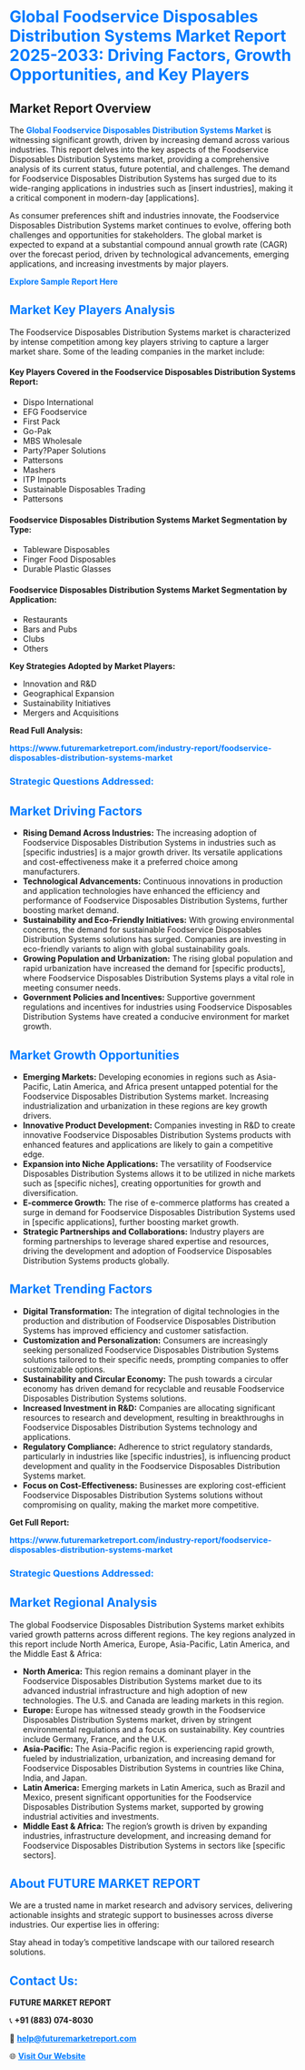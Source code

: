 <h1 style="color: #007BFF;">Global Foodservice Disposables Distribution Systems Market Report 2025-2033: Driving Factors, Growth Opportunities, and Key Players</h1>

<section id="overview">
<h2>Market Report Overview</h2>
<p>The <a href="https://www.futuremarketreport.com/industry-report/foodservice-disposables-distribution-systems-market" style="color: #007BFF; text-decoration: none;"><strong>Global Foodservice Disposables Distribution Systems Market</strong></a> is witnessing significant growth, driven by increasing demand across various industries. This report delves into the key aspects of the Foodservice Disposables Distribution Systems market, providing a comprehensive analysis of its current status, future potential, and challenges. The demand for Foodservice Disposables Distribution Systems has surged due to its wide-ranging applications in industries such as [insert industries], making it a critical component in modern-day [applications].</p>
<p>As consumer preferences shift and industries innovate, the Foodservice Disposables Distribution Systems market continues to evolve, offering both challenges and opportunities for stakeholders. The global market is expected to expand at a substantial compound annual growth rate (CAGR) over the forecast period, driven by technological advancements, emerging applications, and increasing investments by major players.</p>
</section>

<section id="overview">
<p><a href="https://www.futuremarketreport.com/request-sample/reportId=61677" style="color: #007BFF; text-decoration: none;"><strong>Explore Sample Report Here</strong></a></p>
</section>

<section id="key-players">
<h2 style="color: #007BFF;">Market Key Players Analysis</h2>
<p>The Foodservice Disposables Distribution Systems market is characterized by intense competition among key players striving to capture a larger market share. Some of the leading companies in the market include:</p>
<h4>Key Players Covered in the Foodservice Disposables Distribution Systems Report:</h4>
<ul><li>Dispo International</li><li>EFG Foodservice</li><li>First Pack</li><li>Go-Pak</li><li>MBS Wholesale</li><li>Party?Paper Solutions</li><li>Pattersons</li><li>Mashers</li><li>ITP Imports</li><li>Sustainable Disposables Trading</li><li>Pattersons</li></ul>
<h4>Foodservice Disposables Distribution Systems Market Segmentation by Type:</h4>
<ul><li>Tableware Disposables</li><li>Finger Food Disposables</li><li>Durable Plastic Glasses</li></ul>

<h4>Foodservice Disposables Distribution Systems Market Segmentation by Application:</h4>
<ul><li>Restaurants</li><li>Bars and Pubs</li><li>Clubs</li><li>Others</li></ul>
<p><strong>Key Strategies Adopted by Market Players:</strong></p>
<ul>
<li>Innovation and R&D</li>
<li>Geographical Expansion</li>
<li>Sustainability Initiatives</li>
<li>Mergers and Acquisitions</li>
</ul>
</section>

<section>
<p><strong>Read Full Analysis: </strong></p><a href="https://www.futuremarketreport.com/industry-report/foodservice-disposables-distribution-systems-market" style="color: #007BFF; text-decoration: none;"><strong>https://www.futuremarketreport.com/industry-report/foodservice-disposables-distribution-systems-market</strong></a>
<h3 style="color: #007BFF;">Strategic Questions Addressed:</h3>
</section>

<section id="driving-factors">
<h2 style="color: #007BFF;">Market Driving Factors</h2>
<ul>
<li><strong>Rising Demand Across Industries:</strong> The increasing adoption of Foodservice Disposables Distribution Systems in industries such as [specific industries] is a major growth driver. Its versatile applications and cost-effectiveness make it a preferred choice among manufacturers.</li>
<li><strong>Technological Advancements:</strong> Continuous innovations in production and application technologies have enhanced the efficiency and performance of Foodservice Disposables Distribution Systems, further boosting market demand.</li>
<li><strong>Sustainability and Eco-Friendly Initiatives:</strong> With growing environmental concerns, the demand for sustainable Foodservice Disposables Distribution Systems solutions has surged. Companies are investing in eco-friendly variants to align with global sustainability goals.</li>
<li><strong>Growing Population and Urbanization:</strong> The rising global population and rapid urbanization have increased the demand for [specific products], where Foodservice Disposables Distribution Systems plays a vital role in meeting consumer needs.</li>
<li><strong>Government Policies and Incentives:</strong> Supportive government regulations and incentives for industries using Foodservice Disposables Distribution Systems have created a conducive environment for market growth.</li>
</ul>
</section>

<section id="growth-opportunities">
<h2 style="color: #007BFF;">Market Growth Opportunities</h2>
<ul>
<li><strong>Emerging Markets:</strong> Developing economies in regions such as Asia-Pacific, Latin America, and Africa present untapped potential for the Foodservice Disposables Distribution Systems market. Increasing industrialization and urbanization in these regions are key growth drivers.</li>
<li><strong>Innovative Product Development:</strong> Companies investing in R&D to create innovative Foodservice Disposables Distribution Systems products with enhanced features and applications are likely to gain a competitive edge.</li>
<li><strong>Expansion into Niche Applications:</strong> The versatility of Foodservice Disposables Distribution Systems allows it to be utilized in niche markets such as [specific niches], creating opportunities for growth and diversification.</li>
<li><strong>E-commerce Growth:</strong> The rise of e-commerce platforms has created a surge in demand for Foodservice Disposables Distribution Systems used in [specific applications], further boosting market growth.</li>
<li><strong>Strategic Partnerships and Collaborations:</strong> Industry players are forming partnerships to leverage shared expertise and resources, driving the development and adoption of Foodservice Disposables Distribution Systems products globally.</li>
</ul>
</section>

<section id="trending-factors">
<h2 style="color: #007BFF;">Market Trending Factors</h2>
<ul>
<li><strong>Digital Transformation:</strong> The integration of digital technologies in the production and distribution of Foodservice Disposables Distribution Systems has improved efficiency and customer satisfaction.</li>
<li><strong>Customization and Personalization:</strong> Consumers are increasingly seeking personalized Foodservice Disposables Distribution Systems solutions tailored to their specific needs, prompting companies to offer customizable options.</li>
<li><strong>Sustainability and Circular Economy:</strong> The push towards a circular economy has driven demand for recyclable and reusable Foodservice Disposables Distribution Systems solutions.</li>
<li><strong>Increased Investment in R&D:</strong> Companies are allocating significant resources to research and development, resulting in breakthroughs in Foodservice Disposables Distribution Systems technology and applications.</li>
<li><strong>Regulatory Compliance:</strong> Adherence to strict regulatory standards, particularly in industries like [specific industries], is influencing product development and quality in the Foodservice Disposables Distribution Systems market.</li>
<li><strong>Focus on Cost-Effectiveness:</strong> Businesses are exploring cost-efficient Foodservice Disposables Distribution Systems solutions without compromising on quality, making the market more competitive.</li>
</ul>
</section>

<section>
<p><strong>Get Full Report: </strong></p><a href="https://www.futuremarketreport.com/industry-report/foodservice-disposables-distribution-systems-market" style="color: #007BFF; text-decoration: none;"><strong>https://www.futuremarketreport.com/industry-report/foodservice-disposables-distribution-systems-market</strong></a>
<h3 style="color: #007BFF;">Strategic Questions Addressed:</h3>
</section>


<section id="regional-analysis">
<h2 style="color: #007BFF;">Market Regional Analysis</h2>
<p>The global Foodservice Disposables Distribution Systems market exhibits varied growth patterns across different regions. The key regions analyzed in this report include North America, Europe, Asia-Pacific, Latin America, and the Middle East & Africa:</p>
<ul>
<li><strong>North America:</strong> This region remains a dominant player in the Foodservice Disposables Distribution Systems market due to its advanced industrial infrastructure and high adoption of new technologies. The U.S. and Canada are leading markets in this region.</li>
<li><strong>Europe:</strong> Europe has witnessed steady growth in the Foodservice Disposables Distribution Systems market, driven by stringent environmental regulations and a focus on sustainability. Key countries include Germany, France, and the U.K.</li>
<li><strong>Asia-Pacific:</strong> The Asia-Pacific region is experiencing rapid growth, fueled by industrialization, urbanization, and increasing demand for Foodservice Disposables Distribution Systems in countries like China, India, and Japan.</li>
<li><strong>Latin America:</strong> Emerging markets in Latin America, such as Brazil and Mexico, present significant opportunities for the Foodservice Disposables Distribution Systems market, supported by growing industrial activities and investments.</li>
<li><strong>Middle East & Africa:</strong> The region’s growth is driven by expanding industries, infrastructure development, and increasing demand for Foodservice Disposables Distribution Systems in sectors like [specific sectors].</li>
</ul>
</section>

<footer>
<h2 style="color: #007BFF;">About FUTURE MARKET REPORT</h2>
<p>We are a trusted name in market research and advisory services, delivering actionable insights and strategic support to businesses across diverse industries. Our expertise lies in offering:</p>

<p>Stay ahead in today’s competitive landscape with our tailored research solutions.</p>

<h2 style="color: #007BFF;">Contact Us:</h2>
<p><strong>FUTURE MARKET REPORT</strong></p>
<p>📞 <strong>+91 (883) 074-8030</strong></p>
<p>📧 <strong><a href="mailto:help@futuremarketreport.com" style="color: #007BFF;">help@futuremarketreport.com</a></strong></p>
<p>🌐 <strong><a href="https://www.futuremarketreport.com/" style="color: #007BFF;">Visit Our Website</a></strong></p>
</footer>